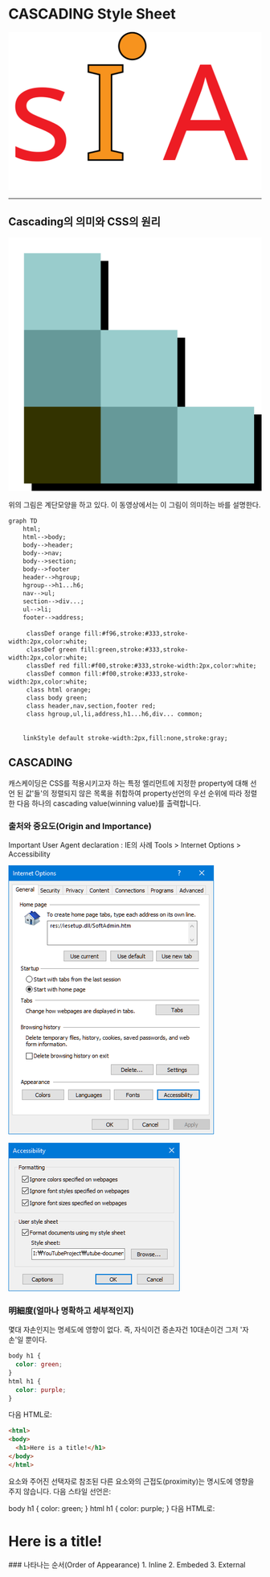 # CASCADING Style Sheet 

![SIA Logo](../../img/sia-logo-first.svg "Stack It All")

--- 

## Cascading의 의미와 CSS의 원리

![ClassicCssIcon](../../img/classicCssIcon.png "Classic CSS Icon")

위의 그림은 계단모양을 하고 있다. 이 동영상에서는 이 그림이 의미하는 바를 설명한다.



```mermaid
graph TD
    html;
    html-->body;
    body-->header;
    body-->nav;
    body-->section;
    body-->footer
    header-->hgroup;
    hgroup-->h1...h6;
    nav-->ul;
    section-->div...;
    ul-->li;
    footer-->address;

     classDef orange fill:#f96,stroke:#333,stroke-width:2px,color:white;
     classDef green fill:green,stroke:#333,stroke-width:2px,color:white;
     classDef red fill:#f00,stroke:#333,stroke-width:2px,color:white;
     classDef common fill:#f00,stroke:#333,stroke-width:2px,color:white;
     class html orange;
     class body green;
     class header,nav,section,footer red;
     class hgroup,ul,li,address,h1...h6,div... common;

    
    linkStyle default stroke-width:2px,fill:none,stroke:gray;
```
<!-- 
linkStyle 0 stroke-width:2px,fill:none,stroke:blue,color:white;
    linkStyle 1 stroke-width:2px,fill:none,stroke:green;
    linkStyle 2 stroke-width:2px,fill:none,stroke:yellow;
    linkStyle 3 stroke-width:2px,fill:none,stroke:pink;
    linkStyle 4 stroke-width:2px,fill:none,stroke:pink;
 -->

## CASCADING
캐스케이딩은 CSS를 적용시키고자 하는 특정 엘리먼트에 지정한 property에 대해 선언 된 값'들'의 정렬되지 않은 목록을 취합하여 property선언의 우선 순위에 따라 정렬 한 다음 하나의 cascading value(winning value)를 출력합니다.

### 출처와 중요도(Origin and Importance)
Important User Agent declaration : IE의 사례
Tools > Internet Options > Accessibility

![Internet Option(IE)](../img/ie-internet-options.png "IE Internet Options")

![Internet Option(IE)](../img/ie-Accessibility.png "IE Accessibility")
### 明細度(얼마나 명확하고 세부적인지)

몇대 자손인지는 명세도에 영향이 없다. 즉, 자식이건 증손자건 10대손이건 그저 '자손'일 뿐이다.


```css
body h1 {
  color: green;
}
html h1 {
  color: purple;
}
```

다음 HTML로:
```html
<html>
<body>
  <h1>Here is a title!</h1>
</body>
</html>
```
요소와 주어진 선택자로 참조된 다른 요소와의 근접도(proximity)는 명시도에 영향을 주지 않습니다. 다음 스타일 선언은:

body h1 {
  color: green;
}
html h1 {
  color: purple;
}
다음 HTML로:

<html>
<body>
  <h1>Here is a title!</h1>
</body>
</html>
### 나타나는 순서(Order of Appearance)
1. Inline
2. Embeded
3. External